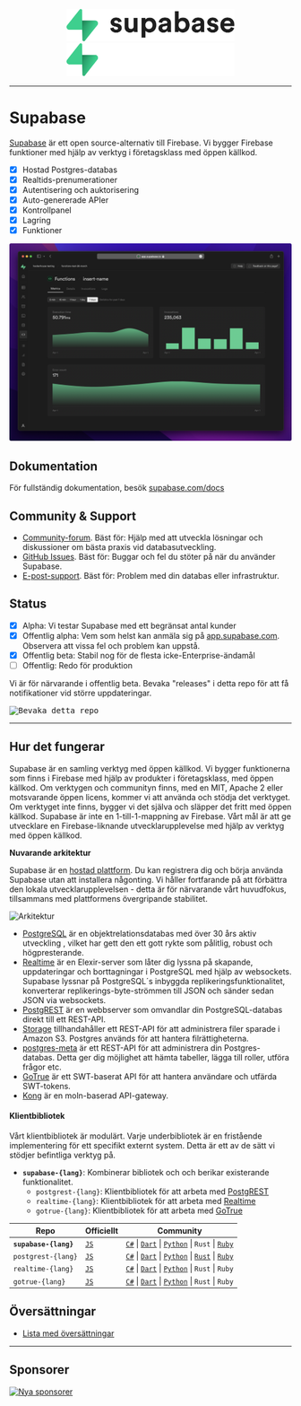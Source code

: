 <p align="center">
<img width="300" src="https://raw.githubusercontent.com/supabase/supabase/master/apps/www/public/images/supabase-logo-wordmark--light.svg?sanitize=true#gh-light-mode-only">
<img width="300" src="https://raw.githubusercontent.com/supabase/supabase/master/apps/www/public/images/supabase-logo-wordmark--dark.svg?sanitize=true#gh-dark-mode-only">
</p>

---

# Supabase

[Supabase](https://supabase.com) är ett open source-alternativ till Firebase. Vi bygger Firebase funktioner med hjälp av verktyg i företagsklass med öppen källkod.

- [x] Hostad Postgres-databas
- [x] Realtids-prenumerationer
- [x] Autentisering och auktorisering
- [x] Auto-genererade APIer
- [x] Kontrollpanel
- [x] Lagring
- [x] Funktioner

![Supabase Dashboard](https://raw.githubusercontent.com/supabase/supabase/master/apps/www/public/images/github/supabase-dashboard.png)

## Dokumentation

För fullständig dokumentation, besök [supabase.com/docs](https://supabase.com/docs)

## Community & Support

- [Community-forum](https://github.com/supabase/supabase/discussions). Bäst för: Hjälp med att utveckla lösningar och diskussioner om bästa praxis vid databasutveckling.
- [GitHub Issues](https://github.com/supabase/supabase/issues). Bäst för: Buggar och fel du stöter på när du använder Supabase.
- [E-post-support](https://supabase.com/docs/support#business-support). Bäst för: Problem med din databas eller infrastruktur.

## Status

- [x] Alpha: Vi testar Supabase med ett begränsat antal kunder
- [x] Offentlig alpha: Vem som helst kan anmäla sig på [app.supabase.com](https://app.supabase.com). Observera att vissa fel och problem kan uppstå.
- [x] Offentlig beta: Stabil nog för de flesta icke-Enterprise-ändamål
- [ ] Offentlig: Redo för produktion

Vi är för närvarande i offentlig beta. Bevaka "releases" i detta repo för att få notifikationer vid större uppdateringar.

<kbd><img src="https://gitcdn.link/repo/supabase/supabase/master/web/static/watch-repo.gif" alt="Bevaka detta repo"/></kbd>

---

## Hur det fungerar

Supabase är en samling verktyg med öppen källkod. Vi bygger funktionerna som finns i Firebase med hjälp av produkter i företagsklass, med öppen källkod. Om verktygen och communityn finns, med en MIT, Apache 2 eller motsvarande öppen licens, kommer vi att använda och stödja det verktyget. Om verktyget inte finns, bygger vi det själva och släpper det fritt med öppen källkod. Supabase är inte en 1-till-1-mappning av Firebase. Vårt mål är att ge utvecklare en Firebase-liknande utvecklarupplevelse med hjälp av verktyg med öppen källkod.

**Nuvarande arkitektur**

Supabase är en [hostad plattform](https://app.supabase.com). Du kan registrera dig och börja använda Supabase utan att installera någonting. Vi håller fortfarande på att förbättra den lokala utvecklarupplevelsen - detta är för närvarande vårt huvudfokus, tillsammans med plattformens övergripande stabilitet.

![Arkitektur](https://supabase.com/docs/assets/images/supabase-architecture-9050a7317e9ec7efb7807f5194122e48.png)

- [PostgreSQL](https://www.postgresql.org/) är en objektrelationsdatabas med över 30 års aktiv utveckling , vilket har gett den ett gott rykte som pålitlig, robust och högpresterande.
- [Realtime](https://github.com/supabase/realtime) är en Elexir-server som låter dig lyssna på skapande, uppdateringar och borttagningar i PostgreSQL med hjälp av websockets. Supabase lyssnar på PostgreSQL´s inbyggda replikeringsfunktionalitet, konverterar replikerings-byte-strömmen till JSON och sänder sedan JSON via websockets.
- [PostgREST](http://postgrest.org/) är en webbserver som omvandlar din PostgreSQL-databas direkt till ett REST-API.
- [Storage](https://github.com/supabase/storage-api) tillhandahåller ett REST-API för att administrera filer sparade i Amazon S3. Postgres används för att hantera filrättigheterna.
- [postgres-meta](https://github.com/supabase/postgres-meta) är ett REST-API för att administrera din Postgres-databas. Detta ger dig möjlighet att hämta tabeller, lägga till roller, utföra frågor etc.
- [GoTrue](https://github.com/netlify/gotrue) är ett SWT-baserat API för att hantera användare och utfärda SWT-tokens.
- [Kong](https://github.com/Kong/kong) är en moln-baserad API-gateway.

#### Klientbibliotek

Vårt klientbibliotek är modulärt. Varje underbibliotek är en fristående implementering för ett specifikt externt system. Detta är ett av de sätt vi stödjer befintliga verktyg på.

- **`supabase-{lang}`**: Kombinerar bibliotek och och berikar existerande funktionalitet.
  - `postgrest-{lang}`: Klientbibliotek för att arbeta med [PostgREST](https://github.com/postgrest/postgrest)
  - `realtime-{lang}`: Klientbibliotek för att arbeta med [Realtime](https://github.com/supabase/realtime)
  - `gotrue-{lang}`: Klientbibliotek för att arbeta med [GoTrue](https://github.com/netlify/gotrue)

| Repo                  | Officiellt                                       | Community                                                                                                                                                                                                                                                                        |
| --------------------- | ------------------------------------------------ | -------------------------------------------------------------------------------------------------------------------------------------------------------------------------------------------------------------------------------------------------------------------------------- |
| **`supabase-{lang}`** | [`JS`](https://github.com/supabase/supabase-js)  | [`C#`](https://github.com/supabase/supabase-csharp) \| [`Dart`](https://github.com/supabase/supabase-dart) \| [`Python`](https://github.com/supabase/supabase-py) \| `Rust` \| [`Ruby`](https://github.com/supabase/supabase-rb)                                                 |
| `postgrest-{lang}`    | [`JS`](https://github.com/supabase/postgrest-js) | [`C#`](https://github.com/supabase/postgrest-csharp) \| [`Dart`](https://github.com/supabase/postgrest-dart) \| [`Python`](https://github.com/supabase/postgrest-py) \| [`Rust`](https://github.com/supabase/postgrest-rs) \| [`Ruby`](https://github.com/supabase/postgrest-rb) |
| `realtime-{lang}`     | [`JS`](https://github.com/supabase/realtime-js)  | [`C#`](https://github.com/supabase/realtime-csharp) \| [`Dart`](https://github.com/supabase/realtime-dart) \| [`Python`](https://github.com/supabase/realtime-py) \| `Rust` \| `Ruby`                                                                                            |
| `gotrue-{lang}`       | [`JS`](https://github.com/supabase/gotrue-js)    | [`C#`](https://github.com/supabase/gotrue-csharp) \| [`Dart`](https://github.com/supabase/gotrue-dart) \| [`Python`](https://github.com/supabase/gotrue-py) \| `Rust` \| `Ruby`                                                                                                  |

<!--- Remove this list if you're traslating to another language, it's hard to keep updated across multiple files-->
<!--- Keep only the link to the list of translation files-->

## Översättningar

- [Lista med översättningar](/i18n/languages.md) <!--- Keep only this -->

---

## Sponsorer

[![Nya sponsorer](https://user-images.githubusercontent.com/10214025/90518111-e74bbb00-e198-11ea-8f88-c9e3c1aa4b5b.png)](https://github.com/sponsors/supabase)
